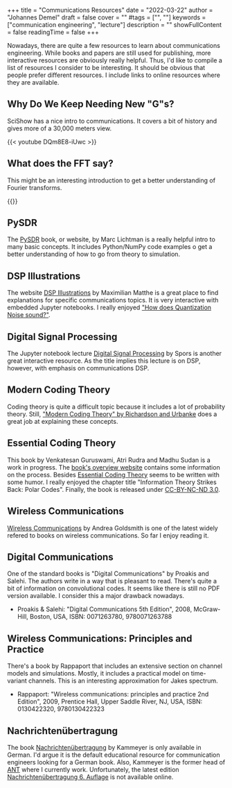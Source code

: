 +++
title = "Communications Resources"
date = "2022-03-22"
author = "Johannes Demel"
draft = false
cover = ""
#tags = ["", ""]
keywords = ["communication engineering", "lecture"]
description = ""
showFullContent = false
readingTime = false
+++

Nowadays, there are quite a few resources to learn about communications engineering. While books and papers are still used for publishing, more interactive resources are obviously really helpful. Thus, I'd like to compile a list of resources I consider to be interesting. It should be obvious that people prefer different resources. I include links to online resources where they are available.

## Why Do We Keep Needing New "G"s?
SciShow has a nice intro to communications. It covers a bit of history and gives more of a 30,000 meters view.

{{< youtube DQm8E8-iUwc >}}

## What does the FFT say?
This might be an interesting introduction to get a better understanding of Fourier transforms.

{{<youtube spUNpyF58BY>}}

## PySDR
The [PySDR](https://pysdr.org/) book, or website, by Marc Lichtman is a really helpful intro to many basic concepts. It includes Python/NumPy code examples o get a better understanding of how to go from theory to simulation.

## DSP Illustrations

The website [DSP Illustrations](https://dspillustrations.com/pages/index.html) by Maximilian Matthe is a great place to find explanations for specific communications topics. It is very interactive with embedded Jupyter notebooks. I really enjoyed ["How does Quantization Noise sound?"](https://dspillustrations.com/pages/posts/misc/how-does-quantization-noise-sound.html).

## Digital Signal Processing

The Jupyter notebook lecture [Digital Signal Processing](https://nbviewer.org/github/spatialaudio/digital-signal-processing-lecture/blob/master/index.ipynb) by Spors is another great interactive resource. As the title implies this lecture is on DSP, however, with emphasis on communications DSP.

## Modern Coding Theory

Coding theory is quite a difficult topic because it includes a lot of probability theory. Still, ["Modern Coding Theory" by Richardson and Urbanke]( https://doi.org/10.1017/CBO9780511791338) does a great job at explaining these concepts.

## Essential Coding Theory

This book by Venkatesan Guruswami, Atri Rudra and Madhu Sudan is a work in progress.
The [book's overview website](https://cse.buffalo.edu/faculty/atri/courses/coding-theory/book/) contains some information on the process.
Besides [Essential Coding Theory](https://cse.buffalo.edu/faculty/atri/courses/coding-theory/book/web-coding-book.pdf) seems to be written with some humor.
I really enjoyed the chapter title "Information Theory Strikes Back: Polar Codes".
Finally, the book is released under [CC-BY-NC-ND 3.0](https://creativecommons.org/licenses/by-nc-nd/3.0/).


## Wireless Communications

[Wireless Communications](https://doi.org/10.1017/CBO9780511841224) by Andrea Goldsmith is one of the latest widely refered to books on wireless communications. So far I enjoy reading it.

## Digital Communications

One of the standard books is "Digital Communications" by Proakis and Salehi. The authors write in a way that is pleasant to read. There's quite a bit of information on convolutional codes. It seems like there is still no PDF version available. I consider this a major drawback nowadays.

- Proakis & Salehi: "Digital Communications 5th Edition", 2008, McGraw-Hill, Boston, USA, ISBN: 0071263780, 9780071263788

## Wireless Communications: Principles and Practice

There's a book by Rappaport that includes an extensive section on channel models and simulations. Mostly, it includes a practical model on time-variant channels. This is an interesting approximation for Jakes spectrum.

- Rappaport: "Wireless communications: principles and practice 2nd Edition", 2009, Prentice Hall, Upper Saddle River, NJ, USA, ISBN: 0130422320, 9780130422323


## Nachrichtenübertragung

The book [Nachrichtenübertragung](http://dx.doi.org/10.1007/978-3-322-94062-9) by Kammeyer is only available in German. I'd argue it is the default educational resource for communication engineers looking for a German book. Also, Kammeyer is the former head of [ANT](https://www.ant.uni-bremen.de/en/home/) where I currently work. Unfortunately, the latest edition [Nachrichtenübertragung 6. Auflage](https://link.springer.com/book/9783658170042) is not available online.




